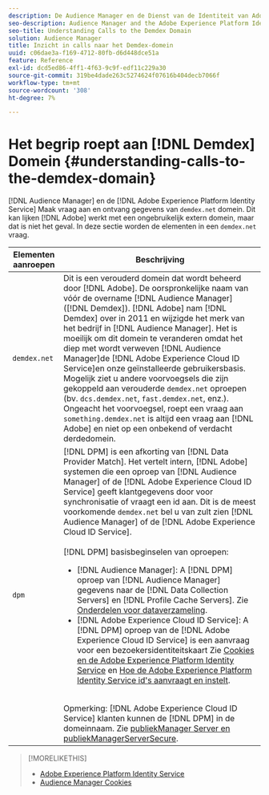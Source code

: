 ```yaml
---
description: De Audience Manager en de Dienst van de Identiteit van Adobe Experience Platform maken vraag aan en ontvangen gegevens van het domein demdex.net. Dit lijkt misschien alsof Adobe werkt met een ongebruikelijk extern domein, maar dat is niet het geval. Deze sectie beschrijft de elementen in een vraag demdex.net.
seo-description: Audience Manager and the Adobe Experience Platform Identity Service make calls to and receive data from the demdex.net domain. This may seem like Adobe is working with an unusual third-party domain, but this is not the case. This section describes the elements in a demdex.net call.
seo-title: Understanding Calls to the Demdex Domain
solution: Audience Manager
title: Inzicht in calls naar het Demdex-domein
uuid: c06dae3a-f169-4712-80fb-d6d448dce51a
feature: Reference
exl-id: dcd5ed86-4ff1-4f63-9c9f-edf11c229a30
source-git-commit: 319be4dade263c5274624f07616b404decb7066f
workflow-type: tm+mt
source-wordcount: '308'
ht-degree: 7%

---
```


# Het begrip roept aan [!DNL Demdex] Domein {#understanding-calls-to-the-demdex-domain}

[!DNL Audience Manager] en de [!DNL Adobe Experience Platform Identity Service] Maak vraag aan en ontvang gegevens van `demdex.net` domein. Dit kan lijken [!DNL Adobe] werkt met een ongebruikelijk extern domein, maar dat is niet het geval. In deze sectie worden de elementen in een `demdex.net` vraag.

| Elementen aanroepen | Beschrijving |
|---|---|
| `demdex.net` | Dit is een verouderd domein dat wordt beheerd door [!DNL Adobe]. De oorspronkelijke naam van vóór de overname [!DNL Audience Manager] ([!DNL Demdex]). [!DNL Adobe] nam [!DNL Demdex] over in 2011 en wijzigde het merk van het bedrijf in [!DNL Audience Manager]. Het is moeilijk om dit domein te veranderen omdat het diep met wordt verweven [!DNL Audience Manager]de [!DNL Adobe Experience Cloud ID Service]en onze geïnstalleerde gebruikersbasis. Mogelijk ziet u andere voorvoegsels die zijn gekoppeld aan verouderde `demdex.net` oproepen (bv. `dcs.demdex.net`, `fast.demdex.net`, enz.). Ongeacht het voorvoegsel, roept een vraag aan `something.demdex.net` is altijd een vraag aan [!DNL Adobe] en niet op een onbekend of verdacht derdedomein. |
| `dpm` | [!DNL DPM] is een afkorting van [!DNL Data Provider Match]. Het vertelt intern, [!DNL Adobe] systemen die een oproep van [!DNL Audience Manager] of de [!DNL Adobe Experience Cloud ID Service] geeft klantgegevens door voor synchronisatie of vraagt een id aan. Dit is de meest voorkomende `demdex.net` bel u van zult zien [!DNL Audience Manager] of de [!DNL Adobe Experience Cloud ID Service]. <br><br>[!DNL DPM] basisbeginselen van oproepen: <ul><li>[!DNL Audience Manager]: A [!DNL DPM] oproep van [!DNL Audience Manager] gegevens naar de [!DNL Data Collection Servers] en [!DNL Profile Cache Servers]. Zie [Onderdelen voor dataverzameling](../reference/system-components/components-data-collection.md).</li><li>[!DNL Adobe Experience Cloud ID Service]: A [!DNL DPM] oproep van de [!DNL Adobe Experience Cloud ID Service] is een aanvraag voor een bezoekersidentiteitskaart Zie [Cookies en de Adobe Experience Platform Identity Service](https://experienceleague.adobe.com/docs/id-service/using/intro/cookies.html?lang=nl-NL) en [Hoe de Adobe Experience Platform Identity Service id&#39;s aanvraagt en instelt](https://experienceleague.adobe.com/docs/id-service/using/intro/id-request.html?lang=nl-NL).</li></ul><br>Opmerking: [!DNL Adobe Experience Cloud ID Service] klanten kunnen de [!DNL DPM] in de domeinnaam. Zie [publiekManager Server en publiekManagerServerSecure](https://experienceleague.adobe.com/docs/id-service/using/id-service-api/configurations/subdomain-config.html?lang=nl-NL). |

>[!MORELIKETHIS]
>
>* [Adobe Experience Platform Identity Service](https://experienceleague.adobe.com/docs/id-service/using/home.html?lang=nl-NL)
>* [Audience Manager Cookies](https://experienceleague.adobe.com/docs/core-services/interface/ec-cookies/cookies-am.html?lang=nl-NL)

